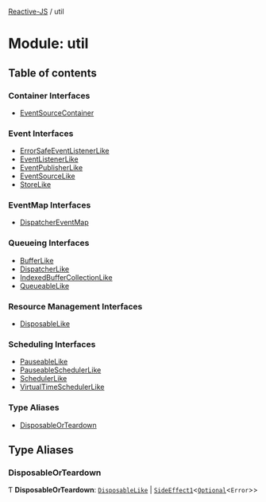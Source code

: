 [Reactive-JS](../README.md) / util

# Module: util

## Table of contents

### Container Interfaces

- [EventSourceContainer](../interfaces/util.EventSourceContainer.md)

### Event Interfaces

- [ErrorSafeEventListenerLike](../interfaces/util.ErrorSafeEventListenerLike.md)
- [EventListenerLike](../interfaces/util.EventListenerLike.md)
- [EventPublisherLike](../interfaces/util.EventPublisherLike.md)
- [EventSourceLike](../interfaces/util.EventSourceLike.md)
- [StoreLike](../interfaces/util.StoreLike.md)

### EventMap Interfaces

- [DispatcherEventMap](../interfaces/util.DispatcherEventMap.md)

### Queueing Interfaces

- [BufferLike](../interfaces/util.BufferLike.md)
- [DispatcherLike](../interfaces/util.DispatcherLike.md)
- [IndexedBufferCollectionLike](../interfaces/util.IndexedBufferCollectionLike.md)
- [QueueableLike](../interfaces/util.QueueableLike.md)

### Resource Management Interfaces

- [DisposableLike](../interfaces/util.DisposableLike.md)

### Scheduling Interfaces

- [PauseableLike](../interfaces/util.PauseableLike.md)
- [PauseableSchedulerLike](../interfaces/util.PauseableSchedulerLike.md)
- [SchedulerLike](../interfaces/util.SchedulerLike.md)
- [VirtualTimeSchedulerLike](../interfaces/util.VirtualTimeSchedulerLike.md)

### Type Aliases

- [DisposableOrTeardown](util.md#disposableorteardown)

## Type Aliases

### DisposableOrTeardown

Ƭ **DisposableOrTeardown**: [`DisposableLike`](../interfaces/util.DisposableLike.md) \| [`SideEffect1`](functions.md#sideeffect1)<[`Optional`](functions.md#optional)<`Error`\>\>

